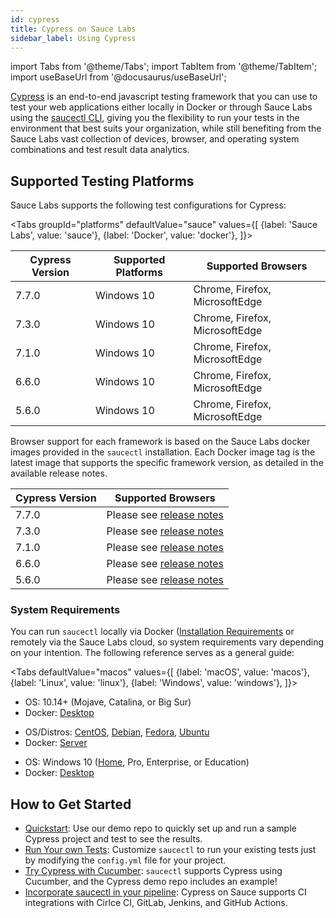 ```yaml
---
id: cypress
title: Cypress on Sauce Labs
sidebar_label: Using Cypress
---
```


import Tabs from '@theme/Tabs';
import TabItem from '@theme/TabItem';
import useBaseUrl from '@docusaurus/useBaseUrl';

 [Cypress](https://docs.cypress.io/guides/overview/why-cypress.html) is an end-to-end javascript testing framework that you can use to test your web applications either locally in Docker or through Sauce Labs using the [saucectl CLI](/testrunner-toolkit/saucectl), giving you the flexibility to run your tests in the environment that best suits your organization, while still benefiting from the Sauce Labs vast collection of devices, browser, and operating system combinations and test result data analytics.

## Supported Testing Platforms

 Sauce Labs supports the following test configurations for Cypress:

 <Tabs
   groupId="platforms"
   defaultValue="sauce"
   values={[
     {label: 'Sauce Labs', value: 'sauce'},
     {label: 'Docker', value: 'docker'},
   ]}>

 <TabItem value="sauce">

 |Cypress Version|Supported Platforms|Supported Browsers|
 |-----|-----|-----|
 |7.7.0|Windows 10|Chrome, Firefox, MicrosoftEdge|
 |7.3.0|Windows 10|Chrome, Firefox, MicrosoftEdge|
 |7.1.0|Windows 10|Chrome, Firefox, MicrosoftEdge|
 |6.6.0|Windows 10|Chrome, Firefox, MicrosoftEdge|
 |5.6.0|Windows 10|Chrome, Firefox, MicrosoftEdge|

 </TabItem>
 <TabItem value="docker">

 Browser support for each framework is based on the Sauce Labs docker images provided in the `saucectl` installation. Each Docker image tag is the latest image that supports the specific framework version, as detailed in the available release notes.

 |Cypress Version|Supported Browsers|
 |----|----|
 |7.7.0|Please see [release notes](https://github.com/saucelabs/sauce-cypress-runner/releases/tag/v7.2.2)|
 |7.3.0|Please see [release notes](https://github.com/saucelabs/sauce-cypress-runner/releases/tag/v7.1.0)|
 |7.1.0|Please see [release notes](https://github.com/saucelabs/sauce-cypress-runner/releases/tag/v7.0.3)|
 |6.6.0|Please see [release notes](https://github.com/saucelabs/sauce-cypress-runner/releases/tag/v6.0.1)|
 |5.6.0|Please see [release notes](https://github.com/saucelabs/sauce-cypress-runner/releases/tag/v5.9.1)|

</TabItem>
</Tabs>


### System Requirements

You can run `saucectl` locally via Docker ([Installation Requirements](https://docs.docker.com/engine/install/#supported-platforms) or remotely via the Sauce Labs cloud, so system requirements vary depending on your intention. The following reference serves as a general guide:

<Tabs
  defaultValue="macos"
  values={[
    {label: 'macOS', value: 'macos'},
    {label: 'Linux', value: 'linux'},
    {label: 'Windows', value: 'windows'},
  ]}>

<TabItem value="macos">

* OS: 10.14+ (Mojave, Catalina, or Big Sur)
* Docker: [Desktop](https://docs.docker.com/docker-for-mac/install/)

</TabItem>
<TabItem value="linux">

* OS/Distros: [CentOS](https://docs.docker.com/engine/install/centos/), [Debian](https://docs.docker.com/engine/install/debian/), [Fedora](https://docs.docker.com/engine/install/fedora/), [Ubuntu](https://docs.docker.com/engine/install/ubuntu/)
* Docker: [Server](https://docs.docker.com/engine/install/#server)

</TabItem>
<TabItem value="windows">

* OS: Windows 10 ([Home](https://docs.docker.com/docker-for-windows/install-windows-home/), Pro, Enterprise, or Education)
* Docker: [Desktop](https://docs.docker.com/docker-for-windows/install/)

</TabItem>
</Tabs>


## How to Get Started

* [Quickstart](/web-apps/automated-testing/cypress/quickstart): Use our demo repo to quickly set up and run a sample Cypress project and test to see the results.
* [Run Your own Tests](/testrunner-toolkit/configuration/cypress): Customize `saucectl` to run your existing tests just by modifying the `config.yml` file for your project.
* [Try Cypress with Cucumber](https://github.com/saucelabs/saucectl-cypress-example/tree/master/examples/cucumber):
`saucectl` supports Cypress using Cucumber, and the Cypress demo repo includes an example!
* [Incorporate saucectl in your pipeline](/testrunner-toolkit/integrations): Cypress on Sauce supports CI integrations with Cirlce CI, GitLab, Jenkins, and GitHub Actions.
